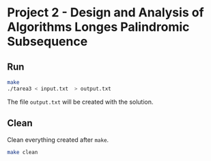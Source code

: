 Project 2 - Design and Analysis of Algorithms
Longes Palindromic Subsequence
=========

Run
---

```sh
make
./tarea3 < input.txt  > output.txt
```
The file `output.txt` will be created with the solution.

Clean
-----
Clean everything created after `make`.

```sh
make clean
```
